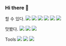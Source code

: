### Hi there 👋


할 수 있다.
<img src="https://img.shields.io/badge/Kotlin-7F52FF?style=plastic&logo=Kotlin&logoColor=white"/>
<img src="https://img.shields.io/badge/Java-4479A1?style=plastic&logo=Java&logoColor=white"/>
<img src="https://img.shields.io/badge/Android-34A853?style=flat&logo=Android&logoColor=white"/>
<img src="https://img.shields.io/badge/Spring Boot-6DB33F?style=flat&logo=SpringBoot&logoColor=white"/>
<img src="https://img.shields.io/badge/MySQL-4479A1?style=flat&logo=MySQL&logoColor=white"/>
<img src="https://img.shields.io/badge/Amazon EC2-FF9900?style=flat&logo=AmazonEC2&logoColor=white"/>

맛봤다.
<img src="https://img.shields.io/badge/Python-3776AB?style=flat&logo=Python&logoColor=white"/>
<img src="https://img.shields.io/badge/Django-092E20?style=flat&logo=Django&logoColor=white"/>
<img src="https://img.shields.io/badge/Firebase-FFCA28?style=flat&logo=Firebase&logoColor=white"/>

Tools
<img src="https://img.shields.io/badge/IntelliJ IDEA-000000?style=flat&logo=IntellijIDEA&logoColor=white"/>
<img src="https://img.shields.io/badge/Naver Clovine-03C75A?style=flat&logo=Naver&logoColor=white"/>
<img src="https://img.shields.io/badge/Notion-000000?style=flat&logo=Notion&logoColor=white"/>
